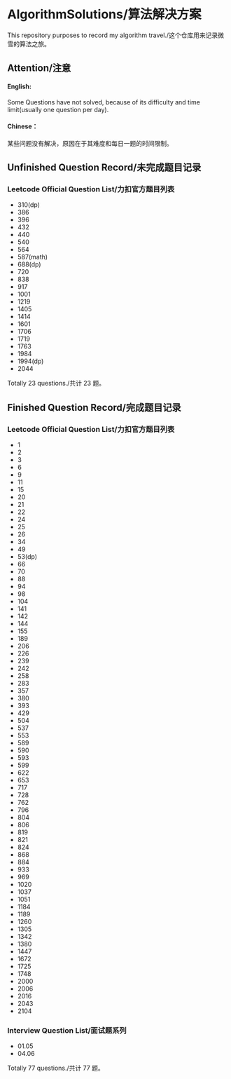 # AlgorithmSolutions/算法解决方案
This repository purposes to record my algorithm travel./这个仓库用来记录微雪的算法之旅。

## Attention/注意

#### English:
Some Questions have not solved, because of its difficulty and time limit(usually one question per day).

#### Chinese：
某些问题没有解决，原因在于其难度和每日一题的时间限制。

## Unfinished Question Record/未完成题目记录

### Leetcode Official Question List/力扣官方题目列表

- 310(dp)
- 386
- 396
- 432
- 440
- 540
- 564
- 587(math)
- 688(dp)
- 720
- 838
- 917
- 1001
- 1219
- 1405
- 1414
- 1601
- 1706
- 1719
- 1763
- 1984
- 1994(dp)
- 2044

Totally 23 questions./共计 23 题。

## Finished Question Record/完成题目记录

### Leetcode Official Question List/力扣官方题目列表

- 1
- 2
- 3
- 6
- 9
- 11
- 15
- 20
- 21
- 22
- 24
- 25
- 26
- 34
- 49
- 53(dp)
- 66
- 70
- 88
- 94
- 98
- 104
- 141
- 142
- 144
- 155
- 189
- 206
- 226
- 239
- 242
- 258
- 283
- 357
- 380
- 393
- 429
- 504
- 537
- 553
- 589
- 590
- 593
- 599
- 622
- 653
- 717
- 728
- 762
- 796
- 804
- 806
- 819
- 821
- 824
- 868
- 884
- 933
- 969
- 1020
- 1037
- 1051
- 1184
- 1189
- 1260
- 1305
- 1342
- 1380
- 1447
- 1672
- 1725
- 1748
- 2000
- 2006
- 2016
- 2043
- 2104

### Interview Question List/面试题系列

- 01.05
- 04.06

Totally 77 questions./共计 77 题。